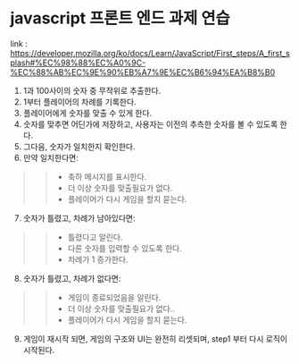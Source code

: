 # javascript 프론트 엔드 과제 연습

link : https://developer.mozilla.org/ko/docs/Learn/JavaScript/First_steps/A_first_splash#%EC%98%88%EC%A0%9C-%EC%88%AB%EC%9E%90%EB%A7%9E%EC%B6%94%EA%B8%B0

1. 1과 100사이의 숫자 중 무작위로 추출한다.
2. 1부터 플레이어의 차례를 기록한다.
3. 플레이어에게 숫자를 맞출 수 있게 한다.
4. 숫자를 맞추면 어딘가에 저장하고, 사용자는 이전의 추측한 숫자를 볼 수 있도록 한다.
5. 그다음, 숫자가 일치한지 확인한다.
6. 만약 일치한다면:
>> - 축하 메시지를 표시한다.
>> - 더 이상 숫자를 맞출필요가 없다.
>> - 플레이어가 다시 게임을 할지 묻는다.
7. 숫자가 틀렸고, 차례가 남아있다면:
>> - 틀렸다고 알린다.
>> - 다른 숫자를 입력할 수 있도록 한다.
>> - 차례가 1 증가한다.
8. 숫자가 틀렸고, 차례가 없다면:
>> - 게임이 종료되었음을 알린다.
>> - 더 이상 숫자를 맞출필요가 없다..
>> - 플레이어가 다시 게임을 할지 묻는다.
9. 게임이 재시작 되면, 게임의 구조와 UI는 완전히 리셋되며, step1 부터 다시 로직이 시작된다.
